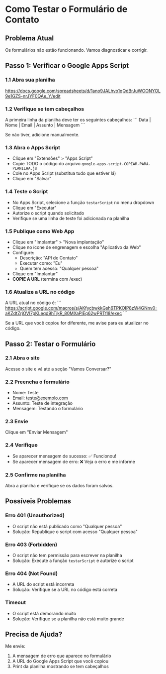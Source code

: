 # Como Testar o Formulário de Contato

## Problema Atual
Os formulários não estão funcionando. Vamos diagnosticar e corrigir.

## Passo 1: Verificar o Google Apps Script

### 1.1 Abra sua planilha
https://docs.google.com/spreadsheets/d/1ano9JALhvo1qQdBrJuWOONYOL9e1GZS-nrJYF0QAe_Y/edit

### 1.2 Verifique se tem cabeçalhos
A primeira linha da planilha deve ter os seguintes cabeçalhos:
\`\`\`
Data | Nome | Email | Assunto | Mensagem
\`\`\`

Se não tiver, adicione manualmente.

### 1.3 Abra o Apps Script
- Clique em "Extensões" > "Apps Script"
- Copie TODO o código do arquivo `google-apps-script-COPIAR-PARA-PLANILHA.js`
- Cole no Apps Script (substitua tudo que estiver lá)
- Clique em "Salvar"

### 1.4 Teste o Script
- No Apps Script, selecione a função `testarScript` no menu dropdown
- Clique em "Executar"
- Autorize o script quando solicitado
- Verifique se uma linha de teste foi adicionada na planilha

### 1.5 Publique como Web App
- Clique em "Implantar" > "Nova implantação"
- Clique no ícone de engrenagem e escolha "Aplicativo da Web"
- Configure:
  - Descrição: "API de Contato"
  - Executar como: "Eu"
  - Quem tem acesso: "Qualquer pessoa"
- Clique em "Implantar"
- **COPIE A URL** (termina com /exec)

### 1.6 Atualize a URL no código
A URL atual no código é:
\`\`\`
https://script.google.com/macros/s/AKfycbwkkGsh6TPKOIP8zW4GNnv0-aKZdtZrjOVI7pKLeqd9hTjkR_80MXaPlEq62wPRTfl8/exec
\`\`\`

Se a URL que você copiou for diferente, me avise para eu atualizar no código.

## Passo 2: Testar o Formulário

### 2.1 Abra o site
Acesse o site e vá até a seção "Vamos Conversar?"

### 2.2 Preencha o formulário
- Nome: Teste
- Email: teste@exemplo.com
- Assunto: Teste de integração
- Mensagem: Testando o formulário

### 2.3 Envie
Clique em "Enviar Mensagem"

### 2.4 Verifique
- Se aparecer mensagem de sucesso: ✅ Funcionou!
- Se aparecer mensagem de erro: ❌ Veja o erro e me informe

### 2.5 Confirme na planilha
Abra a planilha e verifique se os dados foram salvos.

## Possíveis Problemas

### Erro 401 (Unauthorized)
- O script não está publicado como "Qualquer pessoa"
- Solução: Republique o script com acesso "Qualquer pessoa"

### Erro 403 (Forbidden)
- O script não tem permissão para escrever na planilha
- Solução: Execute a função `testarScript` e autorize o script

### Erro 404 (Not Found)
- A URL do script está incorreta
- Solução: Verifique se a URL no código está correta

### Timeout
- O script está demorando muito
- Solução: Verifique se a planilha não está muito grande

## Precisa de Ajuda?

Me envie:
1. A mensagem de erro que aparece no formulário
2. A URL do Google Apps Script que você copiou
3. Print da planilha mostrando se tem cabeçalhos
